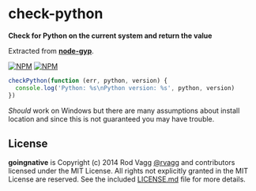 # check-python

**Check for Python on the current system and return the value**

Extracted from **[node-gyp](https://github.com/TooTallNate/node-gyp)**.

[![NPM](https://nodei.co/npm/check-python.png?downloads=true&stars=true)](https://nodei.co/npm/check-python/) [![NPM](https://nodei.co/npm-dl/check-python.png?months=3)](https://nodei.co/npm/check-python/)

```js
checkPython(function (err, python, version) {
  console.log('Python: %s\nPython version: %s', python, version)
})
```

*Should* work on Windows but there are many assumptions about install location and since this is not guaranteed you may have trouble.


## License

**goingnative** is Copyright (c) 2014 Rod Vagg [@rvagg](https://twitter.com/rvagg) and contributors licensed under the MIT License. All rights not explicitly granted in the MIT License are reserved. See the included [LICENSE.md](./LICENSE.md) file for more details.

